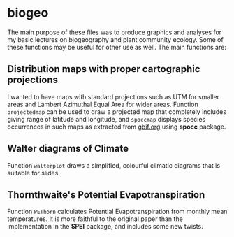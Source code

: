 # biogeo
The main purpose of these files was to produce graphics and analyses for my basic lectures
on biogeography and plant community ecology. Some of these functions may be useful for
other use as well. The main functions are:

## Distribution maps with proper cartographic projections
I wanted to have maps with standard projections such as UTM for smaller areas and Lambert Azimuthal Equal Area
for wider areas. Function `projectedmap` can be used to draw a projected map that completely includes giving
range of latitude and longitude, and `spoccmap` displays species occurrences in such maps as extracted from 
[gbif.org](http://gbif.org) using **spocc** package.

## Walter diagrams of Climate
Function `walterplot` draws a simplified, colourful climatic diagrams that is suitable for slides.

## Thornthwaite's Potential Evapotranspiration
Function `PEThorn` calculates Potential Evapotranspiration from monthly mean temperatures. It is more
faithful to the original paper than the implementation in the **SPEI** package, and includes some new twists. 
